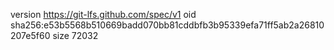 version https://git-lfs.github.com/spec/v1
oid sha256:e53b5568b510669badd070bb81cddbfb3b95339efa71ff5ab2a26810207e5f60
size 72032
